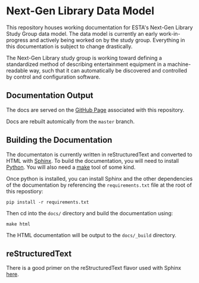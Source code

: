 # Next-Gen Library Data Model

This repository houses working documentation for ESTA's Next-Gen Library Study Group data model.
The data model is currently an early work-in-progress and actively being worked on by the study
group. Everything in this documentation is subject to change drastically.

The Next-Gen Library study group is working toward defining a standardized method of describing
entertainment equipment in a machine-readable way, such that it can automatically be discovered and
controlled by control and configuration software.

## Documentation Output

The docs are served on the [GitHub Page](https://samkearney.github.io/esta-ngl) associated with
this repository.

Docs are rebuilt automically from the `master` branch.

## Building the Documentation

The documentaton is currently written in reStructuredText and converted to HTML with
[Sphinx](https://www.sphinx-doc.org). To build the documentation, you will need to install
[Python](https://www.python.org). You will also need a
[make](https://en.wikipedia.org/wiki/Make_(software)) tool of some kind.

Once python is installed, you can install Sphinx and the other dependencies of the documentation
by referencing the `requirements.txt` file at the root of this repostiory:

```
pip install -r requirements.txt
```

Then cd into the `docs/` directory and build the documentation using:

```
make html
```

The HTML documentation will be output to the `docs/_build` directory.

## reStructuredText

There is a good primer on the reStructuredText flavor used with Sphinx
[here](https://www.sphinx-doc.org/en/master/usage/restructuredtext/index.html).
